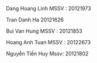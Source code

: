 Dang Hoang Linh
MSSV : 20121973

Tran Danh Ha
20121626

Bui Van Hung
MSSV : 20121853

Hoang Anh Tuan
MSSV : 20122673

Nguyễn Tiến Huy
Mssv: 20121802

